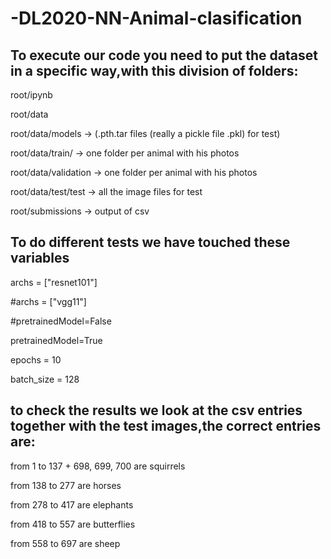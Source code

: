 # -DL2020-NN-Animal-clasification

## To execute our code you need to put the dataset in a specific way,with this division of folders:

root/ipynb

root/data

root/data/models → (.pth.tar files  (really a pickle file .pkl) for test)

root/data/train/ → one folder per animal with his photos

root/data/validation → one folder per animal with his photos

root/data/test/test → all the image files for test

root/submissions → output of csv


## To do different tests we have touched these variables


archs = ["resnet101"]

#archs = ["vgg11"]

#pretrainedModel=False

pretrainedModel=True

epochs = 10

batch_size = 128


## to check the results we look at the csv entries together with the test images,the correct entries are:


from 1 to 137 + 698, 699, 700 are squirrels

from 138 to 277 are horses

from 278 to 417 are elephants

from 418 to 557 are butterflies

from 558 to 697 are sheep

